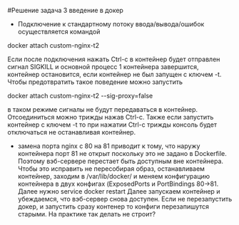 #Решение задача 3 введение в докер
- Подключение к стандартному потоку ввода/вывода/ошибок осуществляется командой

docker attach custom-nginx-t2

Если после подключения нажать Ctrl-c в контейнер будет отправлен сигнал SIGKILL
и основной процесс 1 контейнера завершится, контейнер остановится, если контейнер
не был запущен с ключем -t.
Чтобы предотвратить такое поведение можно запустить

docker attach custom-nginx-t2 --sig-proxy=false

в таком режиме сигналы не будут передаваться в контейнер.
Отсоединиться можно трижды нажав Ctrl-c.
Также если запустить контейнер с ключем -t то при нажатии Ctrl-c трижды консоль будет
отключаться не останавливая контейнер.
 
- замена порта nginx с 80 на 81 приводит к тому, что наружу контейнера порт 81 не открыт
поскольку это не задано в Dockerfile. Поэтому вэб-сервере перестает быть доступным вне контейнера.
Чтобы это исправить не пересобирая образ, останавливаем контейнер, заходим в /var/lib/docker/
и меняем конфигурацию контейнера в двух конфигах (ExposedPorts и PortBindings 80->81.
Далее нужно service docker restart
Далее запускаем контейнер и убеждаемся, что вэб-сервер снова доступен. Если не перезапустить 
докер, и запустить сразу контенер то конфиги перезапишутся старыми.
На практике так делать не строит?

